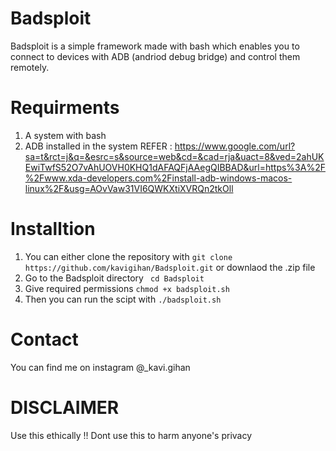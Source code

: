 # Badsploit

Badsploit is a simple framework made with bash which enables you to connect to devices with ADB (andriod debug bridge)
and control them remotely.

# Requirments

1. A system with bash 
2. ADB installed in the system 
    REFER : https://www.google.com/url?sa=t&rct=j&q=&esrc=s&source=web&cd=&cad=rja&uact=8&ved=2ahUKEwiTwfS52O7vAhUOVH0KHQ1dAFAQFjAAegQIBBAD&url=https%3A%2F%2Fwww.xda-developers.com%2Finstall-adb-windows-macos-linux%2F&usg=AOvVaw31VI6QWKXtiXVRQn2tkOll 

# Installtion

1. You can either clone the repository with ` git clone https://github.com/kavigihan/Badsploit.git ` or downlaod the .zip file
2. Go to the Badsploit directory `  cd Badsploit `
3. Give required permissions ` chmod +x badsploit.sh `
4. Then you can run the scipt with `./badsploit.sh`

# Contact

You can find me on instagram @_kavi.gihan

# DISCLAIMER

Use this ethically !! Dont use this to harm anyone's privacy
